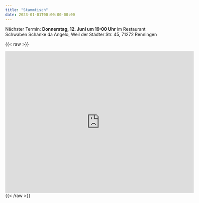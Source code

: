 ```yaml
---
title: "Stammtisch"
date: 2023-01-01T00:00:00-00:00
---
```


Nächster Termin: **Donnerstag, 12. Juni um 19:00 Uhr** im Restaurant Schwaben Schänke da Angelo, Weil der Städter Str. 45, 71272 Renningen

{{< raw >}}
<iframe src="https://www.google.com/maps/embed?pb=!1m18!1m12!1m3!1d2630.053031373167!2d8.92827887716123!3d48.76178357131925!2m3!1f0!2f0!3f0!3m2!1i1024!2i768!4f13.1!3m3!1m2!1s0x4797619bcabf27cd%3A0x2c7b665e515e268!2sRestaurant%20Schwaben%20Sch%C3%A4nke%20da%20Angelo!5e0!3m2!1sde!2sde!4v1748884138852!5m2!1sde!2sde" width="600" height="450" style="border:0;" allowfullscreen="" loading="lazy" referrerpolicy="no-referrer-when-downgrade"></iframe>
{{< /raw >}}
